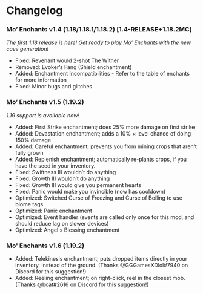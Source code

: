 # Changelog
### Mo’ Enchants v1.4 (1.18/1.18.1/1.18.2) [1.4-RELEASE+1.18.2MC]
*The first 1.18 release is here! Get ready to play Mo’ Enchants with the new cave generation!*
-   Fixed: Revenant would 2-shot The Wither
-   Removed: Evoker’s Fang (Shield enchantment)
-   Added: Enchantment Incompatibilities - Refer to the table of enchants for more information
-   Fixed: Minor bugs and glitches

### Mo’ Enchants v1.5 (1.19.2)
*1.19 support is available now!*
- Added: First Strike enchantment; does 25% more damage on first strike
- Added: Devastation enchantment; adds a 10% × level chance of doing 150% damage
- Added: Careful enchantment; prevents you from mining crops that aren’t fully grown
- Added: Replenish enchantment; automatically re-plants crops, if you have the seed in your inventory.
- Fixed: Swiftness III wouldn’t do anything
- Fixed: Growth III wouldn’t do anything
- Fixed: Growth III would give you permanent hearts
- Fixed: Panic would make you invincible (now has cooldown)
- Optimized: Switched Curse of Freezing and Curse of Boiling to use biome tags
- Optimized: Panic enchantment
- Optimized: Event handler (events are called only once for this mod, and should reduce lag on slower devices)
- Optimized: Angel's Blessing enchantment

### Mo' Enchants v1.6 (1.19.2)
- Added: Telekinesis enchantment; puts dropped items directly in your inventory, instead of the ground. (Thanks @GGGamesXDlol#7940 on Discord for this suggestion!)
- Added: Reeling enchantment; on right-click, reel in the closest mob. (Thanks @bcat#2616 on Discord for this suggestion!)